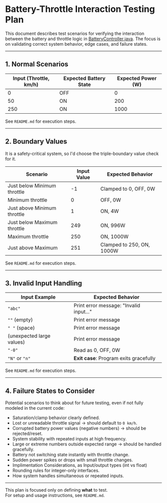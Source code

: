 # Battery-Throttle Interaction Testing Plan

This document describes test scenarios for verifying the interaction between the battery and throttle logic in [BatteryController.java](BatteryController.java). The focus is on validating correct system behavior, edge cases, and failure states.

---

## 1. Normal Scenarios

| Input (Throttle, km/h) | Expected Battery State | Expected Power (W) |
|------------------------|------------------------|--------------------|
| 0                      | OFF                    | 0                  |
| 50                     | ON                     | 200                |
| 250                    | ON                     | 1000               |

See `README.md` for execution steps.

---

## 2. Boundary Values
It is a safety-critical system, so I'd choose the triple-boundary value check for it.

| Scenario                      | Input Value | Expected Behavior                              |
|-------------------------------|-------------|------------------------------------------------|
| Just below Minimum throttle   | -1          | Clamped to 0, OFF, 0W                          |
| Minimum throttle              | 0           | OFF, 0W                                        |
| Just above Minimum throttle   | 1           | ON, 4W                                         |
| Just below Maximum throttle   | 249         | ON, 996W                                       |
| Maximum throttle              | 250         | ON, 1000W                                      |
| Just above Maximum            | 251         | Clamped to 250, ON, 1000W                      |

See `README.md` for execution steps.

---

## 3. Invalid Input Handling

| Input Example             | Expected Behavior                             |
|---------------------------|-----------------------------------------------|
| `"abc"`                   | Print error message: "Invalid input..."       |
| `""` (empty)              | Print error message                           |
| `" "` (space)             | Print error message                           |
| (unexpected large values) | Print error message                           |
| `"-0"`                    | Read as 0, OFF, 0W                            |
| `"N"` or `"n"`            | **Exit case**: Program exits gracefully       |

See `README.md` for execution steps.

---

## 4. Failure States to Consider

Potential scenarios to think about for future testing, even if not fully modeled in the current code:

- Saturation/clamp behavior clearly defined.
- Lost or unreadable throttle signal → should default to `0 km/h`.
- Corrupted battery power values (negative numbers) → should be rejected/reset.
- System stability with repeated inputs at high frequency.
- Large or extreme numbers outside expected range → should be handled gracefully.
- Battery not switching state instantly with throttle change.
- Sudden power spikes or drops with small throttle changes.
- Implimentation Considerations, as Input/output types (int vs float)
- Rounding rules for integer-only interfaces.
- How system handles simultaneous or repeated inputs.

---

This plan is focused only on defining **what** to test.  
For setup and usage instructions, see `README.md`.
